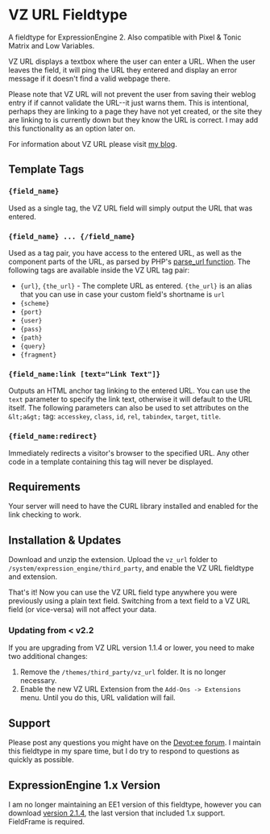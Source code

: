 VZ URL Fieldtype
================

A fieldtype for ExpressionEngine 2. Also compatible with Pixel & Tonic Matrix and Low Variables.

VZ URL displays a textbox where the user can enter a URL. When the user leaves the field, it will ping the URL they entered and display an error message if it doesn't find a valid webpage there.

Please note that VZ URL will not prevent the user from saving their weblog entry if if cannot validate the URL--it just warns them. This is intentional, perhaps they are linking to a page they have not yet created, or the site they are linking to is currently down but they know the URL is correct. I may add this functionality as an option later on.

For information about VZ URL please visit [my blog](http://elivz.com/blog/single/vz_url_extension/).

Template Tags
-------------

### `{field_name}`

Used as a single tag, the VZ URL field will simply output the URL that was entered.

### `{field_name} ... {/field_name}`

Used as a tag pair, you have access to the entered URL, as well as the component parts of the URL, as parsed by PHP's [parse_url function](http://php.net/manual/en/function.parse-url.php). The following tags are available inside the VZ URL tag pair:

* `{url}`, `{the_url}` - The complete URL as entered. `{the_url}` is an alias that you can use in case your custom field's shortname is `url`
* `{scheme}`
* `{port}`
* `{user}`
* `{pass}`
* `{path}`
* `{query}`
* `{fragment}`

### `{field_name:link [text="Link Text"]}`

Outputs an HTML anchor tag linking to the entered URL. You can use the `text` parameter to specify the link text, otherwise it will default to the URL itself. The following parameters can also be used to set attributes on the `&lt;a&gt;` tag: `accesskey`, `class`, `id`, `rel`, `tabindex`, `target`, `title`.

### `{field_name:redirect}`

Immediately redirects a visitor's browser to the specified URL. Any other code in a template containing this tag will never be displayed.

Requirements
------------

Your server will need to have the CURL library installed and enabled for the link checking to work.

Installation & Updates
----------------------

Download and unzip the extension. Upload the `vz_url` folder to `/system/expression_engine/third_party`, and enable the VZ URL fieldtype and extension.

That's it! Now you can use the VZ URL field type anywhere you were previously using a plain text field. Switching from a text field to a VZ URL field (or vice-versa) will not affect your data.

### Updating from < v2.2

If you are upgrading from VZ URL version 1.1.4 or lower, you need to make two additional changes:

1. Remove the `/themes/third_party/vz_url` folder. It is no longer necessary.
2. Enable the new VZ URL Extension from the `Add-Ons -> Extensions` menu. Until you do this, URL validation will fail.


Support
-------

Please post any questions you might have on the [Devot:ee forum](http://devot-ee.com/add-ons/support/vz-url-extension/viewforum/863). I maintain this fieldtype in my spare time, but I do try to respond to questions as quickly as possible.

ExpressionEngine 1.x Version
----------------------------

I am no longer maintaining an EE1 version of this fieldtype, however you can download [version 2.1.4](https://github.com/elivz/vz_url/zipball/v2.1.4), the last version that included 1.x support. FieldFrame is required.